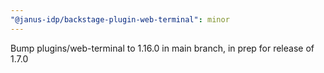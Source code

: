 ```yaml
---
"@janus-idp/backstage-plugin-web-terminal": minor
---
```


Bump plugins/web-terminal to 1.16.0 in main branch, in prep for release of 1.7.0

